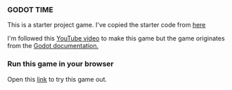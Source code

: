 ### GODOT TIME
This is a starter project game. I've copied the starter code from [here](https://github.com/GDQuest/godot-getting-started-2021/releases/tag/0.3.0)

I'm followed this [YouTube video](https://www.youtube.com/watch?v=WEt2JHEe-do) to make this game but
the game originates from the [Godot documentation.](https://docs.godotengine.org/en/stable/getting_started/first_2d_game/index.html)

### Run this game in your browser
Open this [link](https://tamrakar182.itch.io/dodge-the-creeps) to try this game out.